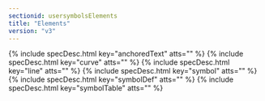 ```yaml
---
sectionid: usersymbolsElements
title: "Elements"
version: "v3"
---
```






{% include specDesc.html key="anchoredText" atts="" %}
{% include specDesc.html key="curve" atts="" %}
{% include specDesc.html key="line" atts="" %}
{% include specDesc.html key="symbol" atts="" %}
{% include specDesc.html key="symbolDef" atts="" %}
{% include specDesc.html key="symbolTable" atts="" %}



